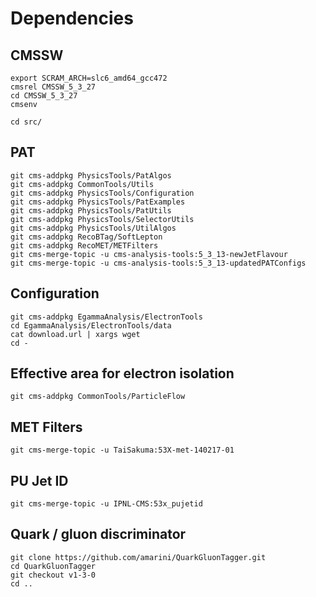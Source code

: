 Dependencies
============

## CMSSW

    export SCRAM_ARCH=slc6_amd64_gcc472
    cmsrel CMSSW_5_3_27
    cd CMSSW_5_3_27
    cmsenv

    cd src/

## PAT

    git cms-addpkg PhysicsTools/PatAlgos
    git cms-addpkg CommonTools/Utils
    git cms-addpkg PhysicsTools/Configuration
    git cms-addpkg PhysicsTools/PatExamples
    git cms-addpkg PhysicsTools/PatUtils
    git cms-addpkg PhysicsTools/SelectorUtils
    git cms-addpkg PhysicsTools/UtilAlgos
    git cms-addpkg RecoBTag/SoftLepton
    git cms-addpkg RecoMET/METFilters
    git cms-merge-topic -u cms-analysis-tools:5_3_13-newJetFlavour
    git cms-merge-topic -u cms-analysis-tools:5_3_13-updatedPATConfigs

## Configuration

    git cms-addpkg EgammaAnalysis/ElectronTools
    cd EgammaAnalysis/ElectronTools/data
    cat download.url | xargs wget
    cd -

## Effective area for electron isolation

    git cms-addpkg CommonTools/ParticleFlow

## MET Filters

    git cms-merge-topic -u TaiSakuma:53X-met-140217-01

## PU Jet ID

    git cms-merge-topic -u IPNL-CMS:53x_pujetid

## Quark / gluon discriminator

    git clone https://github.com/amarini/QuarkGluonTagger.git
    cd QuarkGluonTagger
    git checkout v1-3-0
    cd ..
